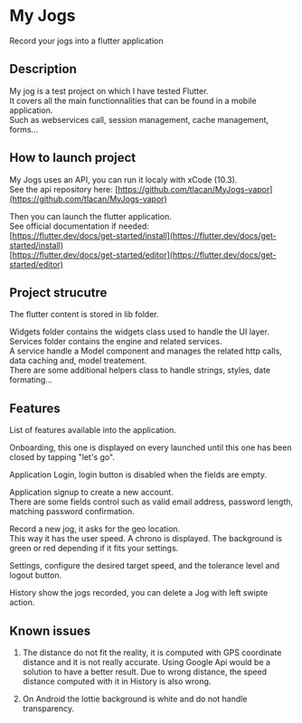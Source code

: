 # My Jogs

Record your jogs into a flutter application


## Description
My jog is a test project on which I have tested Flutter.<br />
It covers all the main functionnalities that can be found in a mobile application. <br />
Such as webservices call, session management, cache management, forms...


## How to launch project
My Jogs uses an API, you can run it localy with xCode (10.3). <br />
See the api repository here: [https://github.com/tlacan/MyJogs-vapor](https://github.com/tlacan/MyJogs-vapor) 

Then you can launch the flutter application.<br />
See official documentation if needed:<br />
[https://flutter.dev/docs/get-started/install](https://flutter.dev/docs/get-started/install)<br />
[https://flutter.dev/docs/get-started/editor](https://flutter.dev/docs/get-started/editor)


## Project strucutre
The flutter content is stored in lib folder.

Widgets folder contains the widgets class used to handle the UI layer.<br />
Services folder contains the engine and related services.<br />
A service handle a Model component and manages the related http calls, data caching and, model treatement.<br />
There are some additional helpers class to handle strings, styles, date formating...

## Features
List of features available into the application.


Onboarding, this one is displayed on every launched until this one has been closed by tapping
"let's go".


Application Login, login button is disabled when the fields are empty.


Application signup to create a new account. <br />
There are some fields control such as valid email address, password length, matching password confirmation.


Record a new jog, it asks for the geo location. <br />
This way it has the user speed. 
A chrono is displayed.
The background is green or red depending if it fits your settings.

Settings, configure the desired target speed, and the tolerance level and logout button.


History show the jogs recorded, you can delete a Jog with left swipte action.



## Known issues
1. The distance do not fit the reality, it is computed with GPS coordinate distance and it is not
really accurate. Using Google Api would be a solution to have a better result.
Due to wrong distance, the speed distance computed with it in History is also wrong.

1. On Android the lottie background is white and do not handle transparency.

